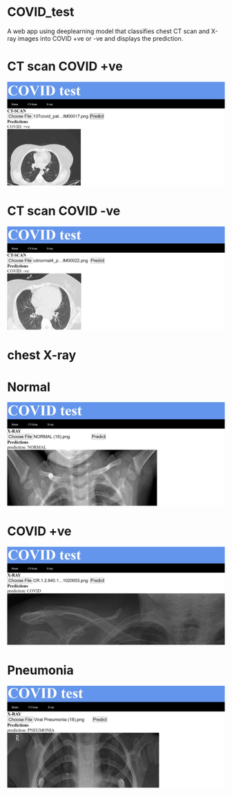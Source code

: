 # COVID_test

A web app using deeplearning model that classifies chest CT scan and X-ray images into COVID +ve or -ve and displays the prediction.







# CT scan COVID +ve
![](screenshots/ct1.JPG)

# CT scan COVID -ve
![](screenshots/ct2.JPG)

# chest X-ray

# Normal
![](screenshots/norm.JPG)

# COVID +ve
![](screenshots/xray.JPG)

# Pneumonia
![](screenshots/pneumonia.JPG)
